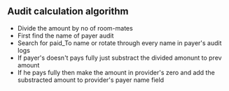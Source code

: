 ## Audit calculation algorithm
- Divide the amount by no of room-mates
- First find the name of payer audit 
- Search for paid_To name or rotate through every name in payer's audit logs
- If payer's doesn't pays fully just substract the divided amonunt to prev amount
- If he pays fully then make the amount in provider's zero and add the substracted amount to provider's payer name field
